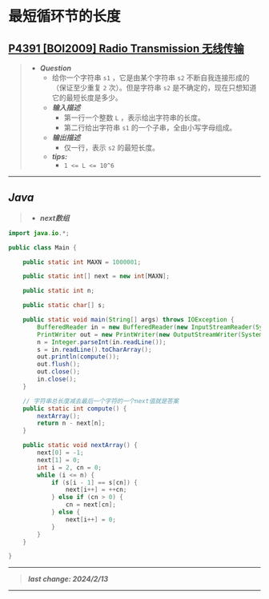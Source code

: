 # 最短循环节的长度

## [P4391 [BOI2009] Radio Transmission 无线传输](https://www.luogu.com.cn/problem/P4391)

> - ***Question***
>   - 给你一个字符串 `s1` ，它是由某个字符串 `s2` 不断自我连接形成的（保证至少重复 `2` 次）。但是字符串 `s2` 是不确定的，现在只想知道它的最短长度是多少。
>   - ***输入描述***
>     - 第一行一个整数 `L` ，表示给出字符串的长度。
>     - 第二行给出字符串 `s1` 的一个子串，全由小写字母组成。
>   - ***输出描述***
>     - 仅一行，表示 `s2` 的最短长度。
>   - ***tips:***
>     - `1 <= L <= 10^6`

---

## *Java*

> - ***next数组***

```java
import java.io.*;

public class Main {

    public static int MAXN = 1000001;

    public static int[] next = new int[MAXN];

    public static int n;

    public static char[] s;

    public static void main(String[] args) throws IOException {
        BufferedReader in = new BufferedReader(new InputStreamReader(System.in));
        PrintWriter out = new PrintWriter(new OutputStreamWriter(System.out));
        n = Integer.parseInt(in.readLine());
        s = in.readLine().toCharArray();
        out.println(compute());
        out.flush();
        out.close();
        in.close();
    }

    // 字符串总长度减去最后一个字符的一个next值就是答案
    public static int compute() {
        nextArray();
        return n - next[n];
    }

    public static void nextArray() {
        next[0] = -1;
        next[1] = 0;
        int i = 2, cn = 0;
        while (i <= n) {
            if (s[i - 1] == s[cn]) {
                next[i++] = ++cn;
            } else if (cn > 0) {
                cn = next[cn];
            } else {
                next[i++] = 0;
            }
        }
    }

}
```

---

> ***last change: 2024/2/13***

---
